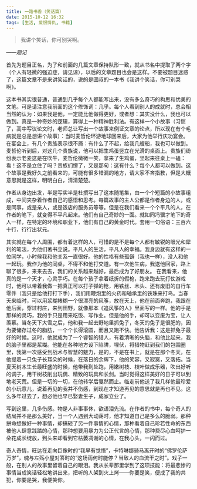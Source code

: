 ```yaml
---
title: 一路书香（笑话篇）
date: 2015-10-12 16:32
tags: [生活, 爱恨情仇, 书籍]
---
```

> 我讲个笑话，你可别哭啊。*——题记*首先为题目正名，为了和前面的几篇文章保持队形一致，就从书名中提取了两个字（个人有轻微的强迫症，请见谅），以后的文章题目也会是这样。不要被题目迷惑了，这篇文章不是来讲笑话的，说的是囧叔的一本书《我讲个笑话，你可别哭啊》。<!--more-->这本书其实很普通，普通到几乎每个人都能写出来，没有多么奇巧的构思和优美的文笔。可是请注意我前面的这个修饰词：几乎。每个人看到别人的成就时，总会相当然的认为：如果我是他，一定能比他做得更好，或者想：其实没什么，我也可以做到。真是一种奇妙的逻辑，算得上一种精神胜利法。有这样一个小故事（习惯了，高中写议论文时，老师总让写出一个故事来例证文章的论点，所以现在有个毛病就是总是想讲个故事）：当时麦哲伦环游地球回来后，大家为他举行庆功宴会。在宴会上，有几个贵族表示很不屑：有什么了不起，给我几艘船，我也可以做到。麦哲伦听到后，对这几个贵族说，他可以把生鸡蛋竖立在光滑的桌面上。贵族们纷纷表示老麦这是在吹牛，麦哲伦微微一笑，拿来了生鸡蛋，坚起来往桌上一磕：看！这不是立住了吗？贵族们愣了，又是那句：这有什么？每个人都可以做到。这个故事是我好久之前看来的，可能有很多错漏的地方，请大家不吝指教，但是大概意思就是这样，明明白白，清清楚楚。作者从身边出发，半是写实半是杜撰写出了这本随笔集，由一个个短篇的小故事组成，中间夹杂着作者自己的感悟和思考。每篇故事的主人公都是作者身边的人，或是同事，或是亲人，或是饭店的服务员等等。但是在我们看来一个个平凡的人，在作者的笔下，就变得不平凡起来。他们有自己奇妙的一面。就如同冯骥才笔下的奇人一样，在特定的环境和职业下，他们有自己的黄金时代。套用一句俗语：三百六十行，行行出状元。其实就在每个人周围，都有着这样的人，可惜的是不是每个人都有敏锐的眼光和犀利的笔法，为他们著书立说。平凡人的生活，平凡人的幸福。我身边就有这样的一位同学，小时候我和他关系一直很好。他的性格有些孤僻（我也一样），没人和他一起玩。我作为他的同桌，不得不和他打交道。有一次他生病，我送他回家，路上聊了很多，来来去去，我们的关系越来越好，最后成为了好朋友。 在我看来，他真的是一个天才，心灵手巧。在每个孩子拿着纸折的假枪，跑来跑去玩打仗游戏时，他可以带着我做一把真正可以打子弹的枪，用铁丝、木头、还有废旧的自行车零件（我只是给他打打下手），我们用鞭炮里的火药和轴承里的铁珠来打鸟。当春天来临时，可以用浆糊裱糊一个很漂亮的风筝，放在天上，他在前面奔跑，我跟在他后面，穿过村庄，来到田野，就像那本《追风筝的人》里面写的一样。他的手是那样的灵巧，我的手只是用来吃饭、写作业。但是他的手，却可以变废为宝，让人羡慕。当冬天下大雪之后，他和我一起去野地里抓兔子，冬天的兔子是很肥的，因为要储存过冬的脂肪，一个个长得滚圆，而且又跑不快。他告诉我：这是抓兔子最好的时候。这时，他就成为了一个睿智的猎人，有着清晰的头脑，和他比起来，我的脑子里都是浆糊。他能在各种地方设下陷阱，埋伏，将猎物赶到我们的包围圈里，我第一次感受到战术与智慧的魅力，是的，不是在书上，就是在那个冬天，在他提着一只兔子长耳朵的时候，在落日的余辉下，他的笑容，又寂寞，又落拓。当夏天树木生长最旺盛的时候，他带我到处跑，用嫩树枝、枝叶做成乐器，吹出好听的调子，用干树枝削出玩偶、精致的玩具和长剑。当时觉得这样美好的日子可以到地老天荒。但是一切的一切，在他转学后戛然而止。临走前他送了我几样他最珍爱的小玩意儿，说着再见的我并不伤感，到现在才知道再见的意思就是再也不见。这么多年过去了，想必他也早已娶妻生子，成家立业了。写到这里，几多伤感。物是人非事事休，欲语泪先流。在作者的书中，每个奇人的结局并不是那么美好，当一个人遇到大动荡时，他才知道自己是多么的脆弱。那种拼命想做好一种事情，却搞砸了另一件事情的心情，那种看着自己珍若性命的东西被他人肆意践踏的心情，那种想要用暴力为公正代言的心情，那种费尽心血呵护一朵花成长绽放，到头来却看到它枯萎凋谢的心情，在我心头，一闪而过。奇人奇情，旺达在走向巨像时的“我早有觉悟”，卡特琳娜骑马离开时的“佛罗伦萨万岁”，魂与左殇小屋对答时的“这场雨何时能停？当敌人的血流干之时”。戏子一般，在别人的故事里留着自己的眼泪。我从长辈那里学到了这项技能：将最悲惨的事情当成笑话轻松地讲出来，把听的人架到火上烤——你要是笑，便成了我的共犯，你要是哭，我便笑你。
